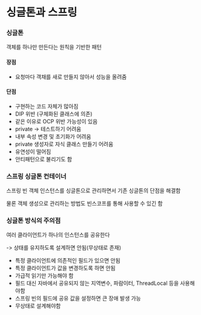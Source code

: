 # 싱글톤과 스프링


### 싱글톤

객체를 하나만 만든다는 원칙을 기반한 패턴

#### 장점

* 요청마다 객채를 새로 만들지 않아서 성능을 올려줌

#### 단점


* 구현하는 코드 자체가 많아짐
* DIP 위반 (구체화된 클래스에 의존)
* 같은 이유로 OCP 위반 가능성이 있음
* private -> 테스트하기 어려움
* 내부 속성 변경 및 초기화가 어려움
* private 생성자로 자식 클래스 만들기 어려움
* 유연성이 떨어짐
* 안티패턴으로 불리기도 함

### 스프링 싱글톤 컨테이너



스프링 빈 객체 인스턴스를 싱글톤으로 관리하면서 기존 싱글톤의 단점을 해결함

물론 객체 생성으로 관리하는 방법도 빈스코프를 통해 사용할 수 있긴 함


### 싱글톤 방식의 주의점

여러 클라이언트가 하나의 인스턴스를 공유한다

-> 상태를 유지하도록 설계하면 안됨(무상태로 존재)

* 특정 클라이언트에 의존적인 필드가 있으면 안됨
* 특정 클라이언트가 값을 변경하도록 하면 안됨
* 가급적 읽기만 가능해야 함
* 필드 대신 자바에서 공유되지 않는 지역변수, 파람이터, ThreadLocal 등을 사용해야함
* 스프링 빈의 필드에 공유 값을 설정하면 큰 장애 발생 가능
* 무상태로 설계해야함